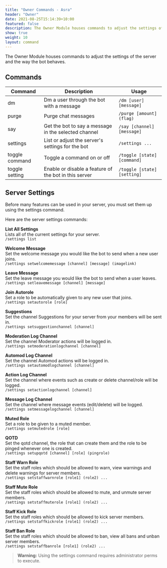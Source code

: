 ```yaml
---
title: "Owner Commands - Asra"
header: "Owner"
date: 2021-08-25T15:14:39+10:00
featured: false
description: The Owner Module houses commands to adjust the settings of the server and the way the bot behaves.
show: true
weight: 10
layout: command
---
```


The Owner Module houses commands to adjust the settings of the server and the way the bot behaves.


## Commands

| Command              | Description                                                   | Usage                                  |
| -------------------- | ------------------------------------------------------------- | -------------------------------------- |
| dm                   | Dm a user through the bot with a message                      | `/dm [user] [message]`                 |
| purge                | Purge chat messages                                           | `/purge [amount] (flag)`               |
| say                  | Get the bot to say a message in the selected channel          | `/say [channel] [message]`             |
| settings             | List or adjust the server's settings for the bot              | `/settings ...`                        |
| toggle command       | Toggle a command on or off                                    | `/toggle [state] [command]`            |
| toggle setting       | Enable or disable a feature of the bot in this server         | `/toggle [state] [setting]`            |


## Server Settings

Before many features can be used in your server, you must set them up using the settings command.

Here are the server settings commands:

**List All Settings**<br/>
Lists all of the current settings for your server.<br/>
`/settings list`<br/>


**Welcome Message**<br/>
Set the welcome message you would like the bot to send when a new user joins.<br/>
`/settings setwelcomemessage [channel] [message] (imagelink)`

**Leave Message**<br/>
Set the leave message you would like the bot to send when a user leaves.<br/>
`/settings setleavemessage [channel] [message]`

**Join Autorole**<br/>
Set a role to be automatically given to any new user that joins.<br/>
`/settings setautorole [role]`

**Suggestions**<br/>
Set the channel Suggestions for your server from your members will be sent in.<br/>
`/settings setsuggestionchannel [channel]`

**Moderation Log Channel**<br/>
Set the channel Moderator actions will be logged in.<br/>
`/settings setmoderationlogchannel [channel]`

**Automod Log Channel**<br/>
Set the channel Automod actions will be logged in.<br/>
`/settings setautomodlogchannel [channel]`

**Action Log Channel**<br/>
Set the channel where events such as create or delete channel/role will be logged.<br/>
`/settings setactionlogchannel [channel]`

**Message Log Channel**<br/>
Set the channel where message events (edit/delete) will be logged.<br/>
`/settings setmessagelogchannel [channel]`

**Muted Role**<br/>
Set a role to be given to a muted member.<br/>
`/settings setmutedrole [role]`

**QOTD**<br/>
Set the qotd channel, the role that can create them and the role to be pinged whenever one is created.<br/>
`/settings setupqotd [channel] [role] (pingrole)`

**Staff Warn Role**<br/>
Set the staff roles which should be allowed to warn, view warnings and delete warnings for server members.<br/>
`/settings setstaffwarnrole [role1] (role2) ...`

**Staff Mute Role**<br/>
Set the staff roles which should be allowed to mute, and unmute server members.<br/>
`/settings setstaffmuterole [role1] (role2) ...`

**Staff Kick Role**<br/>
Set the staff roles which should be allowed to kick server members.<br/>
`/settings setstaffkickrole [role1] (role2) ...`

**Staff Ban Role**<br/>
Set the staff roles which should be allowed to ban, view all bans and unban server members.<br/>
`/settings setstaffbanrole [role1] (role2) ...`

> **Warning:** Using the settings command requires administrator perms to execute.
